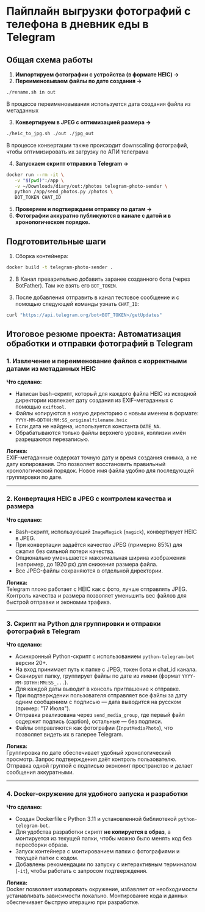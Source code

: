 # Пайплайн выгрузки фотографий с телефона в дневник еды в Telegram

## Общая схема работы

1. **Импортируем фотографии с устройства (в формате HEIC) →**  
2. **Переименовываем файлы по дате создания →**  

```bash
./rename.sh in out
```

В процессе переименовывания используется дата создания файла из метаданных

3. **Конвертируем в JPEG с оптимизацией размера →**  

```bash
./heic_to_jpg.sh ./out ./jpg_out
```

В процессе конвертации также происходит downscaling фотографий, чтобы оптимизировать их загрузку по АПИ телеграма

4. **Запускаем скрипт отправки в Telegram →**  

```bash
docker run --rm -it \
   -v "$(pwd)":/app \
   -v ~/Downloads/diary/out:/photos telegram-photo-sender \
   python /app/send_photos.py /photos \
   BOT_TOKEN CHAT_ID
```

5. **Проверяем и подтверждаем отправку по датам →**  
6. **Фотографии аккуратно публикуются в канале с датой и в хронологическом порядке.**

## Подготовительные шаги

1. Сборка контейнера:

```bash
docker build -t telegram-photo-sender .
```

2. В Канал преварительно добавить заранее созданного бота (через BotFather). Там же взять его `BOT_TOKEN`.

3. После добавления отправить в канал тестовое сообщение и с помощью следующей команды узнать `CHAT_ID`:

```bash
curl "https://api.telegram.org/bot<BOT_TOKEN>/getUpdates"
```

## Итоговое резюме проекта: Автоматизация обработки и отправки фотографий в Telegram

### 1. Извлечение и переименование файлов с корректными датами из метаданных HEIC

**Что сделано:**  
- Написан bash-скрипт, который для каждого файла HEIC из исходной директории извлекает дату создания из EXIF-метаданных с помощью `exiftool`.  
- Файлы копируются в новую директорию с новым именем в формате:  
  `YYYY-MM-DDTHH:MM:SS_originalfilename.heic`  
- Если дата не найдена, используется константа `DATE_NA`.  
- Обрабатываются только файлы верхнего уровня, коллизии имён разрешаются перезаписью.

**Логика:**  
EXIF-метаданные содержат точную дату и время создания снимка, а не дату копирования. Это позволяет восстановить правильный хронологический порядок. Новое имя файла удобно для последующей группировки по дате.

---

### 2. Конвертация HEIC в JPEG с контролем качества и размера

**Что сделано:**  
- Bash-скрипт, использующий `ImageMagick` (`magick`), конвертирует HEIC в JPEG.  
- При конвертации задаётся качество JPEG (примерно 85%) для сжатия без сильной потери качества.  
- Опционально уменьшается максимальная ширина изображения (например, до 1920 px) для снижения размера файла.  
- Все JPEG-файлы сохраняются в отдельной директории.

**Логика:**  
Telegram плохо работает с HEIC как с фото, лучше отправлять JPEG. Контроль качества и размера позволяет уменьшить вес файлов для быстрой отправки и экономии трафика.

---

### 3. Скрипт на Python для группировки и отправки фотографий в Telegram

**Что сделано:**  
- Асинхронный Python-скрипт с использованием `python-telegram-bot` версии 20+.  
- На вход принимает путь к папке с JPEG, токен бота и chat_id канала.  
- Сканирует папку, группирует файлы по дате из имени (формат `YYYY-MM-DDTHH:MM:SS_...`).  
- Для каждой даты выводит в консоль приглашение к отправке.  
- При подтверждении пользователя отправляет все файлы за дату одним сообщением с подписью — дата выводится на русском (пример: "17 Июля").  
- Отправка реализована через `send_media_group`, где первый файл содержит подпись (caption), остальные — без подписи.  
- Файлы отправляются как фотографии (`InputMediaPhoto`), что позволяет видеть их в галерее Telegram.

**Логика:**  
Группировка по дате обеспечивает удобный хронологический просмотр. Запрос подтверждения даёт контроль пользователю. Отправка одной группой с подписью экономит пространство и делает сообщения аккуратными.

---

### 4. Docker-окружение для удобного запуска и разработки

**Что сделано:**  
- Создан Dockerfile с Python 3.11 и установленной библиотекой `python-telegram-bot`.  
- Для удобства разработки скрипт **не копируется в образ**, а монтируется из текущей папки, чтобы можно было менять код без пересборки образа.  
- Запуск контейнера с монтированием папки с фотографиями и текущей папки с кодом.  
- Добавлены рекомендации по запуску с интерактивным терминалом (`-it`), чтобы работать с запросом подтверждения.

**Логика:**  
Docker позволяет изолировать окружение, избавляет от необходимости устанавливать зависимости локально. Монтирование кода и данных обеспечивает быструю итерацию при разработке.
